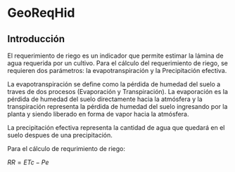 # GeoReqHid

## Introducción

El requerimiento de riego es un indicador que permite estimar la lámina de agua requerida por un cultivo. Para el cálculo del requerimiento de riego, se requieren dos parámetros: la evapotranspiración y la Precipitación efectiva.

La evapotranspiración se define como la pérdida de humedad del suelo a traves de dos procesos (Evaporación y Transpiración). La evaporación es la pérdida de humedad del suelo directamente hacia la atmósfera y la transpiración representa la pérdida de humedad del suelo ingresando por la planta y siendo liberado en forma de vapor hacia la atmósfera. 

La precipitación efectiva representa la cantidad de agua que quedará en el suelo despues de una precipitación.  

Para el cálculo de requrimiento de riego:

$RR = ETc - Pe$
